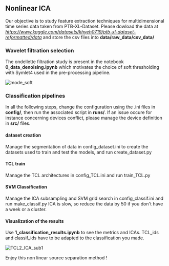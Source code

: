 ## Nonlinear ICA
Our objective is to study feature extraction techniques for multidimensional time series data taken from PTB-XL-Dataset.
Please dowload the data at *https://www.kaggle.com/datasets/khyeh0719/ptb-xl-dataset-reformatted/data* and store the csv files into **data/raw_data/csv_data/**

### Wavelet filtration selection

The ondellette filtration study is present in the notebook **0_data_denoising.ipynb**  which motivates the choice of soft thresholding with Symlet4 used in the pre-processing pipeline.

![mode_soft](https://github.com/S-bazaz/nonlinear_ICA/assets/108877488/7b861bac-92e6-40e4-80a1-09a220c366e5)

### Classification pipelines

In all the following steps, change the configuration using the .ini files in **config/**, then run the associated script in **runs/**. 
If an issue occure for instance concerning devices conflict, please manage the device definition in **src/** files.

#### dataset creation

Manage the segmentation of data in config_dataset.ini to create the datasets used to train and test the models, and run create_dataset.py

#### TCL train

Manage the TCL architectures in config_TCL.ini and run train_TCL.py

#### SVM Classification

Manage the ICA subsampling and SVM grid search in config_classif.ini and run make_classif.py
ICA is slow, so reduce the data by 50 if you don't have a week or a cluster.

#### Visualization of the results

Use **1_classification_results.ipynb** to see the metrics and ICAs.
TCL_ids and classif_ids have to be adapted to the classification you made.

![TCL2_ICA_sub1](https://github.com/S-bazaz/nonlinear_ICA/assets/108877488/1ef11a3d-0a70-49a9-8c82-2b12f2edf8d3)

Enjoy this non linear source separation method !
